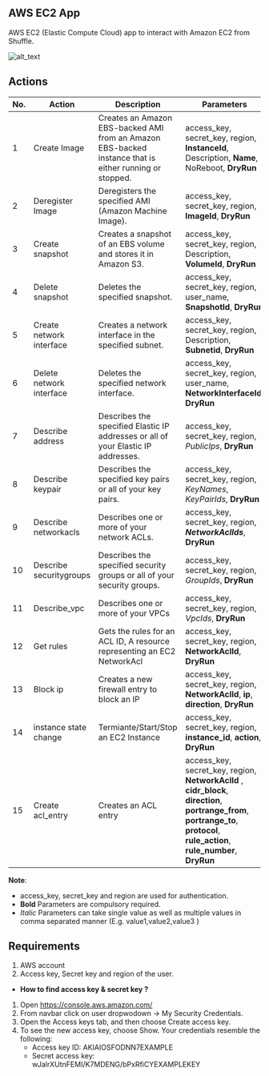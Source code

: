 ## AWS EC2 App
AWS EC2 (Elastic Compute Cloud) app to interact with Amazon EC2 from Shuffle.

![alt_text](https://github.com/frikky/Shuffle-apps/blob/master/aws-ec2/1.0.0/ec2.png?raw=true)

## Actions

| No. | Action | Description | Parameters |
|-----|--------|-------------|------------|
|1 | Create Image | Creates an Amazon EBS-backed AMI from an Amazon EBS-backed instance that is either running or stopped. | access_key, secret_key, region, **InstanceId**, Description, **Name**, NoReboot, **DryRun**
|2 | Deregister Image | Deregisters the specified AMI (Amazon Machine Image). | access_key, secret_key, region, **ImageId**, **DryRun**
|3 | Create snapshot | Creates a snapshot of an EBS volume and stores it in Amazon S3. | access_key, secret_key, region, Description, **VolumeId**, **DryRun**
|4 | Delete snapshot | Deletes the specified snapshot. | access_key, secret_key, region, user_name, **SnapshotId**, **DryRun**
|5 | Create network interface | Creates a network interface in the specified subnet. | access_key, secret_key, region, Description, **Subnetid**, **DryRun**
|6 | Delete network interface | Deletes the specified network interface. | access_key, secret_key, region, user_name, **NetworkInterfaceId**, **DryRun**
|7 | Describe address | Describes the specified Elastic IP addresses or all of your Elastic IP addresses. | access_key, secret_key, region, *PublicIps*, **DryRun**
|8 | Describe keypair | Describes the specified key pairs or all of your key pairs. | access_key, secret_key, region, *KeyNames*, *KeyPairIds*, **DryRun**
|9 | Describe networkacls | Describes one or more of your network ACLs. | access_key, secret_key, region, ***NetworkAclIds***, **DryRun**
|10 | Describe securitygroups | Describes the specified security groups or all of your security groups. | access_key, secret_key, region, *GroupIds*, **DryRun**
|11 | Describe_vpc | Describes one or more of your VPCs | access_key, secret_key, region, *VpcIds*, **DryRun**
|12 | Get rules | Gets the rules for an ACL ID, A resource representing an EC2 NetworkAcl | access_key, secret_key, region, **NetworkAclId**, **DryRun**
|13 | Block ip | Creates a new firewall entry to block an IP | access_key, secret_key, region, **NetworkAclId**, **ip**, **direction**, **DryRun**
|14 | instance state change | Termiante/Start/Stop an EC2 Instance | access_key, secret_key, region, **instance_id**, **action**, **DryRun**
|15 | Create acl_entry| Creates an ACL entry |access_key, secret_key, region, **NetworkAclId** , **cidr_block**, **direction**, **portrange_from**, **portrange_to**, **protocol**, **rule_action**, **rule_number**, **DryRun**

__Note__:
- access_key, secret_key and region are used for authentication.
- **Bold** Parameters are compulsory required.
- *Italic* Parameters can take single value as well as multiple values in comma separated manner (E.g. value1,value2,value3 )
## Requirements

1. AWS account
2. Access key, Secret key and region of the user.

- __How to find access key & secret key ?__
1. Open https://console.aws.amazon.com/
2. From navbar click on user dropwodown &#8594; My Security Credentials.
3. Open the Access keys tab, and then choose Create access key.
4. To see the new access key, choose Show. Your credentials resemble the following:
   - Access key ID: AKIAIOSFODNN7EXAMPLE
   - Secret access key: wJalrXUtnFEMI/K7MDENG/bPxRfiCYEXAMPLEKEY

